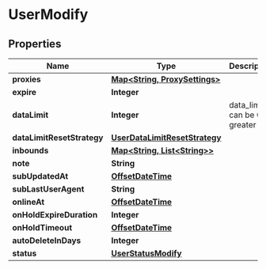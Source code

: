 # UserModify

## Properties
Name | Type | Description | Notes
------------ | ------------- | ------------- | -------------
**proxies** | [**Map&lt;String, ProxySettings&gt;**](ProxySettings.md) |  |  [optional]
**expire** | **Integer** |  |  [optional]
**dataLimit** | **Integer** | data_limit can be 0 or greater |  [optional]
**dataLimitResetStrategy** | [**UserDataLimitResetStrategy**](UserDataLimitResetStrategy.md) |  |  [optional]
**inbounds** | [**Map&lt;String, List&lt;String&gt;&gt;**](List.md) |  |  [optional]
**note** | **String** |  |  [optional]
**subUpdatedAt** | [**OffsetDateTime**](OffsetDateTime.md) |  |  [optional]
**subLastUserAgent** | **String** |  |  [optional]
**onlineAt** | [**OffsetDateTime**](OffsetDateTime.md) |  |  [optional]
**onHoldExpireDuration** | **Integer** |  |  [optional]
**onHoldTimeout** | [**OffsetDateTime**](OffsetDateTime.md) |  |  [optional]
**autoDeleteInDays** | **Integer** |  |  [optional]
**status** | [**UserStatusModify**](UserStatusModify.md) |  |  [optional]
